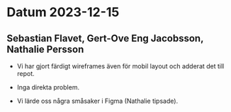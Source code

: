 # Datum 2023-12-15

## Sebastian Flavet, Gert-Ove Eng Jacobsson, Nathalie Persson

- Vi har gjort färdigt wireframes även för mobil layout och adderat det till repot.

- Inga direkta problem.

- Vi lärde oss några småsaker i Figma (Nathalie tipsade).
